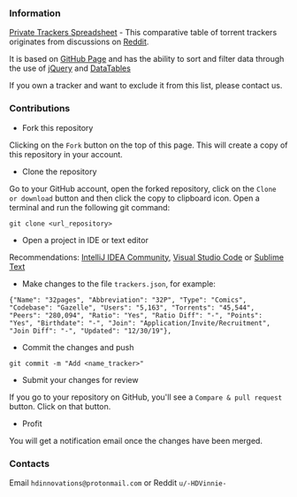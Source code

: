 ### Information

[Private Trackers Spreadsheet](https://hdvinnie.github.io/Private-Trackers-Spreadsheet/) - This comparative table of torrent trackers originates from discussions on [Reddit](https://www.reddit.com/r/trackers/comments/ehd7oy/new_private_trackers_spreadsheet/). 

It is based on [GitHub Page](https://pages.github.com) and has the ability to sort and filter data through the use of [jQuery](https://jquery.com) and [DataTables](https://datatables.net)

If you own a tracker and want to exclude it from this list, please contact us.

### Contributions

* Fork this repository

Clicking on the `Fork` button on the top of this page. This will create a copy of this repository in your account.

* Clone the repository

Go to your GitHub account, open the forked repository, click on the `Clone or download` button and then click the copy to clipboard icon. Open a terminal and run the following git command:

`git clone <url_repository>`

* Open a project in IDE or text editor

Recommendations: [IntelliJ IDEA Community](https://www.jetbrains.com/idea/), [Visual Studio Code](https://code.visualstudio.com) or [Sublime Text](https://www.sublimetext.com)

* Make changes to the file `trackers.json`, for example:

`{"Name": "32pages", "Abbreviation": "32P", "Type": "Comics", "Codebase": "Gazelle", "Users": "5,163", "Torrents": "45,544", "Peers": "280,094", "Ratio": "Yes", "Ratio Diff": "-", "Points": "Yes", "Birthdate": "-", "Join": "Application/Invite/Recruitment", "Join Diff": "-", "Updated": "12/30/19"},`

* Commit the changes and push

`git commit -m "Add <name_tracker>"`

* Submit your changes for review

If you go to your repository on GitHub, you'll see a `Compare & pull request` button. Click on that button.

* Profit

You will get a notification email once the changes have been merged.

### Contacts

Email `hdinnovations@protonmail.com` or Reddit `u/-HDVinnie-`
